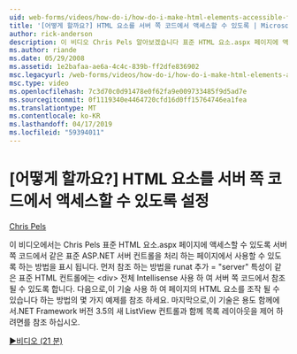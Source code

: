 ```yaml
---
uid: web-forms/videos/how-do-i/how-do-i-make-html-elements-accessible-from-server-side-code
title: '[어떻게 할까요?] HTML 요소를 서버 쪽 코드에서 액세스할 수 있도록 | Microsoft Docs'
author: rick-anderson
description: 이 비디오 Chris Pels 알아보겠습니다 표준 HTML 요소.aspx 페이지에 액세스할 수 있도록 서버 쪽 코드에서 페이지 처리에 사용할 수 있도록 하는 방법...
ms.author: riande
ms.date: 05/29/2008
ms.assetid: 1e2bafaa-ae6a-4c4c-839b-ff2dfe836902
msc.legacyurl: /web-forms/videos/how-do-i/how-do-i-make-html-elements-accessible-from-server-side-code
msc.type: video
ms.openlocfilehash: 7c3d70c0d91478e0f62fa9e009733485f9d5ad7e
ms.sourcegitcommit: 0f1119340e4464720cfd16d0ff15764746ea1fea
ms.translationtype: MT
ms.contentlocale: ko-KR
ms.lasthandoff: 04/17/2019
ms.locfileid: "59394011"
---
```

# <a name="how-do-i-make-html-elements-accessible-from-server-side-code"></a>[어떻게 할까요?] HTML 요소를 서버 쪽 코드에서 액세스할 수 있도록 설정

[Chris Pels](https://twitter.com/chrispels)

이 비디오에서는 Chris Pels 표준 HTML 요소.aspx 페이지에 액세스할 수 있도록 서버 쪽 코드에서 같은 표준 ASP.NET 서버 컨트롤을 처리 하는 페이지에서 사용할 수 있도록 하는 방법을 표시 됩니다. 먼저 참조 하는 방법을 runat 추가 = "server" 특성이 같은 표준 HTML 컨트롤에는 &lt;div&gt; 전체 Intellisense 사용 하 여 서버 쪽 코드에서 참조 될 수 있도록 합니다. 다음으로,이 기술 사용 하 여 페이지의 HTML 요소를 조작 될 수 있습니다 하는 방법의 몇 가지 예제를 참조 하세요. 마지막으로,이 기술은 용도 함께에서.NET Framework 버전 3.5의 새 ListView 컨트롤과 함께 목록 레이아웃을 제어 하려면를 참조 하십시오.

[&#9654;비디오 (21 분)](https://channel9.msdn.com/Blogs/ASP-NET-Site-Videos/how-do-i-make-html-elements-accessible-from-server-side-code)
